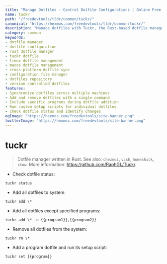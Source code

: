 ```yaml
---
title: "Manage Dotfiles - Control Dotfile Configurations | Online Free DevTools by Hexmos"
name: tuckr
path: "/freedevtools/tldr/common/tuckr/"
canonical: "https://hexmos.com/freedevtools/tldr/common/tuckr/"
description: "Manage dotfiles with Tuckr, the Rust-based dotfile manager. Control configurations across systems, add, remove, and update dotfiles effortlessly. Free online tool, no registration required."
category: common
keywords:
- dotfile manager
- dotfile configuration
- rust dotfile manager
- tuckr dotfile
- linux dotfile management
- macos dotfile management
- cross-platform dotfile sync
- configuration file manager
- dotfiles repository
- version controlled dotfiles
features:
- Synchronize dotfiles across multiple machines
- Add and remove dotfiles with a single command
- Exclude specific programs during dotfile addition
- Run custom setup scripts for individual dotfiles
- Check dotfile status and identify changes
ogImage: "https://hexmos.com/freedevtools/site-banner.png"
twitterImage: "https://hexmos.com/freedevtools/site-banner.png"
---
```


# tuckr

> Dotfile manager written in Rust.
> See also: `chezmoi`, `vcsh`, `homeshick`, `stow`.
> More information: <https://github.com/RaphGL/Tuckr>.

- Check dotfile status:

`tuckr status`

- Add all dotfiles to system:

`tuckr add \*`

- Add all dotfiles except specified programs:

`tuckr add \* -e {{program1}},{{program2}}`

- Remove all dotfiles from the system:

`tuckr rm \*`

- Add a program dotfile and run its setup script:

`tuckr set {{program}}`
